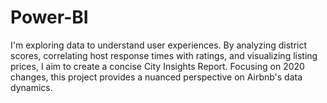 # Power-BI
I'm exploring data to understand user experiences. By analyzing district scores, correlating host response times with ratings, and visualizing listing prices, I aim to create a concise City Insights Report. Focusing on 2020 changes, this project provides a nuanced perspective on Airbnb's data dynamics.
